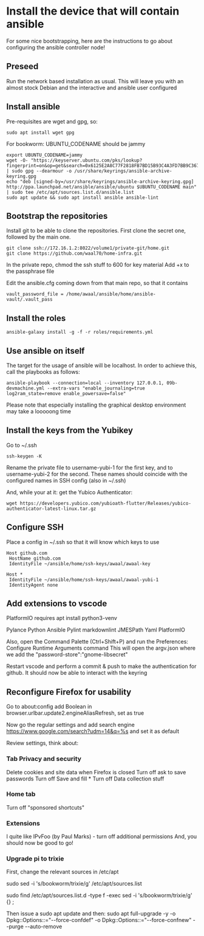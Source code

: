 # Install the device that will contain ansible

For some nice bootstrapping, here are the instructions to go about configuring the ansible controller node!

## Preseed

Run the network based installation as usual. This will leave you with an almost stock Debian and the interactive and ansible user configured

## Install ansible

Pre-requisites are wget and gpg, so:

```console
sudo apt install wget gpg
```

For bookworm: UBUNTU_CODENAME should be jammy

```console
export UBUNTU_CODENAME=jammy
wget -O- "https://keyserver.ubuntu.com/pks/lookup?fingerprint=on&op=get&search=0x6125E2A8C77F2818FB7BD15B93C4A3FD7BB9C367" | sudo gpg --dearmour -o /usr/share/keyrings/ansible-archive-keyring.gpg
echo "deb [signed-by=/usr/share/keyrings/ansible-archive-keyring.gpg] http://ppa.launchpad.net/ansible/ansible/ubuntu $UBUNTU_CODENAME main" | sudo tee /etc/apt/sources.list.d/ansible.list
sudo apt update && sudo apt install ansible ansible-lint
```

## Bootstrap the repositories

Install git to be able to clone the repositories. First clone the secret one, followed by the main one.

```console
git clone ssh://172.16.1.2:8022/volume1/private-git/home.git
git clone https://github.com/waal70/home-infra.git
```

In the private repo, chmod the ssh stuff to 600 for key material
Add +x to the passphrase file

Edit the ansible.cfg coming down from that main repo, so that it contains

```console
vault_password_file = /home/awaal/ansible/home/ansible-vault/.vault_pass
```

## Install the roles

```console
ansible-galaxy install -g -f -r roles/requirements.yml
```

## Use ansible on itself

The target for the usage of ansible will be localhost. In order to achieve this, call the playbooks as follows:

```console
ansible-playbook --connection=local --inventory 127.0.0.1, 09b-devmachine.yml --extra-vars "enable_journaling=true log2ram_state=remove enable_powersave=false"
```

Please note that especially installing the graphical desktop environment may take a looooong time

## Install the keys from the Yubikey

Go to ~/.ssh

```console
ssh-keygen -K
```

Rename the private file to username-yubi-1 for the first key, and to username-yubi-2 for the second.
These names should coincide with the configured names in SSH config (also in ~/.ssh)

And, while your at it: get the Yubico Authenticator:

```console
wget https://developers.yubico.com/yubioath-flutter/Releases/yubico-authenticator-latest-linux.tar.gz
```

## Configure SSH

Place a config in ~/.ssh so that it will know which keys to use

```console
Host github.com
 HostName github.com
 IdentityFile ~/ansible/home/ssh-keys/awaal/awaal-key

Host *
 IdentityFile ~/ansible/home/ssh-keys/awaal/awaal-yubi-1
 IdentityAgent none
```

## Add extensions to vscode

PlatformIO requires apt install python3-venv

Pylance
Python
Ansible
Pylint
markdownlint
JMESPath
Yaml
PlatformIO

Also, open the Command Palette (Ctrl+Shift+P) and run the Preferences: Configure Runtime Arguments command
This will open the argv.json where we add the "password-store":"gnome-libsecret"

Restart vscode and perform a commit & push to make the authentication for github. It should now be able to interact with the keyring

## Reconfigure Firefox for usability

Go to
about:config
add Boolean in browser.urlbar.update2.engineAliasRefresh, set as true

Now go the regular settings and add search engine
<https://www.google.com/search?udm=14&q=%s> and set it as default

Review settings, think about:

### Tab Privacy and security

Delete cookies and site data when Firefox is closed
Turn off ask to save passwords
Turn off Save and fill *
Turn off Data collection stuff

### Home tab

Turn off "sponsored shortcuts"

### Extensions

I quite like IPvFoo (by Paul Marks) - turn off additional permissions
And, you should now be good to go!

### Upgrade pi to trixie

First, change the relevant sources in /etc/apt

sudo sed -i 's/bookworm/trixie/g' /etc/apt/sources.list

sudo find /etc/apt/sources.list.d -type f -exec sed -i 's/bookworm/trixie/g' {} \;


Then issue a sudo apt update and then:
sudo apt full-upgrade -y -o Dpkg::Options::="--force-confdef" -o Dpkg::Options::="--force-confnew" --purge --auto-remove


